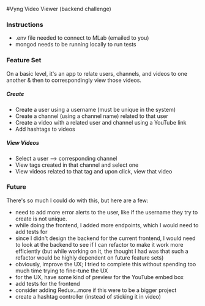 #Vyng Video Viewer (backend challenge)

### Instructions
- .env file needed to connect to MLab (emailed to you)
- mongod needs to be running locally to run tests

### Feature Set

On a basic level, it's an app to relate users, channels, and videos to one another & then to correspondingly view those videos.

##### Create
- Create a user using a username (must be unique in the system)
- Create a channel (using a channel name) related to that user
- Create a video with a related user and channel using a YouTube link
- Add hashtags to videos

##### View Videos
- Select a user --> corresponding channel
- View tags created in that channel and select one
- View videos related to that tag and upon click, view that video

### Future

There's so much I could do with this, but here are a few:
- need to add more error alerts to the user, like if the username they try to create is not unique.
- while doing the frontend, I added more endpoints, which I would need to add tests for
- since I didn't design the backend for the current frontend, I would need to look at the backend to see if I can refactor to make it work more efficiently (but while working on it, the thought I had was that such a refactor would be highly dependent on future feature sets)
- obviously, improve the UX; I tried to complete this without spending too much time trying to fine-tune the UX
- for the UX, have some kind of preview for the YouTube embed box
- add tests for the frontend
- consider adding Redux...more if this were to be a bigger project
- create a hashtag controller (instead of sticking it in video)
